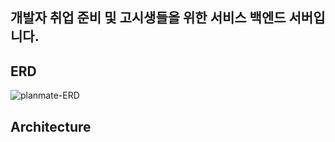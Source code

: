 ## 개발자 취업 준비 및 고시생들을 위한 서비스 백엔드 서버입니다.

## ERD
![planmate-ERD](https://github.com/PlanMateProj/back-end/assets/80220062/25087616-9194-4150-9b23-96e073cefe91)

## Architecture
